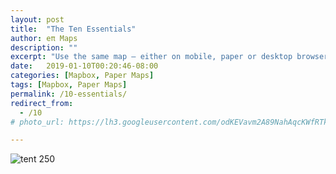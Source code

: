 ```yaml
---
layout: post
title:  "The Ten Essentials"
author: eπ Maps
description: ""
excerpt: "Use the same map — either on mobile, paper or desktop browser"
date:   2019-01-10T00:20:46-08:00
categories: [Mapbox, Paper Maps]
tags: [Mapbox, Paper Maps]
permalink: /10-essentials/
redirect_from:
  - /10
# photo_url: https://lh3.googleusercontent.com/odKEVavm2A89NahAqcKWfRTksrGtVJO9SdfN41hSjL2Brz0rXDXh-tkmRcSvRDifFjA=h150

---
```


![tent 250](https://user-images.githubusercontent.com/118112/50984966-ff852f80-14b7-11e9-8994-1b9ece610132.gif)
